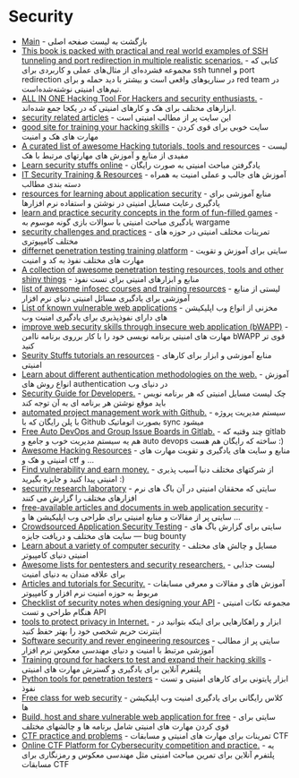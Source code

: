 # Security 

- [Main](./README.md) - بازگشت به لیست صفحه اصلی
- [This book is packed with practical and real world examples of SSH tunneling and port redirection in multiple realistic scenarios.](http://github.com/opsdisk/the_cyber_plumbers_handbook) - کتابی که مجموعه فشرده‌ای از مثال‌های عملی و کاربردی برای ssh tunnel و port redirection در سناریوهای واقعی است و بیشتر با دید حمله و برای red team در تیم‌های امنیتی نوشته‌شده‌است. 
- [ALL IN ONE Hacking Tool For Hackers and security enthusiasts.](https://github.com/Z4nzu/hackingtool) - ابزارهای مختلف برای هک و کارهای امنیتی که در یکجا جمع شده‌اند.
- [security related articles](http://null-byte.wonderhowto.com) - این سایت پر از مطالب امنیتی است
- [good site for training your hacking skills](http://root-me.org) - سایت خوبی برای قوی کردن مهارت های هک و امنیت
- [A curated list of awesome Hacking tutorials, tools and resources](http://github.com/carpedm20/awesome-hacking) - لیست مفیدی از منابع و آموزش های مهارتهای مرتبط با هک
- [Learn security stuffs online](https://www.cybrary.it) - یادگرفتن مباحث امنیتی به صورت رایگان
- [IT Security Training & Resources](http://resources.infosecinstitute.com) - آموزش های جالب و عملی امنیت به همراه دسته بندی مطالب
- [resources for learning about application security](http://github.com/paragonie/awesome-appsec) - منابع آموزشی برای یادگیری رعایت مسایل امنیتی در نوشتن و استفاده نرم افزارها
- [learn and practice security concepts in the form of fun-filled games](http://overthewire.org/wargames) - یادگیری مباحث امنیتی با سوالات بازی گونه موسوم به wargame
- [security challenges and practices](http://hackthis.co.uk) - تمرینات مختلف امنیتی در حوزه های مختلف کامپیوتری
- [differnet penetration testing training platform](http://w3challs.com) - سایتی برای آموزش و تقویت مهارت های مختلف نفوذ به کد و امنیت
- [A collection of awesome penetration testing resources, tools and other shiny things](http://github.com/enaqx/awesome-pentest) - منابع و ابزارهای امنیتی برای تست نفوذ 
- [list of awesome infosec courses and training resources](http://github.com/onlurking/awesome-infosec) - لیستی از منابع آموزشی برای یادگیری مسائل امنیتی دنیای نرم افزار
- [List of known vulnerable web applications](http://github.com/OWASP/OWASP-VWAD) - مخزنی از  انواع وب اپلیکیشن های دارای نفوذپذیری برای یادگیری امنیت وب
- [improve web security skills through insecure web application (bWAPP)](http://itsecgames.com) - مهارت های امنیتی برنامه نویسی خود را با کار برروی برنامه ناامن bWAPP قوی تر کنید
- [Seurity Stuffs tutorials an resources](http://fuzzysecurity.com) - منابع آموزشی و ابزار برای کارهای امنیتی
- [Learn about different authentication methodologies on the web.](http://github.com/teesloane/Auth-Boss) - آموزش انواع روش های authentication در دنیای وب
- [Security Guide for Developers.](http://github.com/FallibleInc/security-guide-for-developers) - چک لیست مسایل امنیتی که هر برنامه نویس باید موقع نوشتن هر برنامه ای به آن توجه کند
- [automated project management work with Github.](http://waffle.io) - سیستم مدیریت پروژه با پلن رایگان که با Github بصورت اتوماتیک sync میشود
- [Free Auto DevOps and Group Issue Boards in Gitlab.](http://gitlab.com) - چند وقتیه که gitlab هم یه سیستم مدیریت خوب و جامع و auto devops ساخته که رایگان هم هست :)
- [Awesome Hacking Resources](http://github.com/vitalysim/Awesome-Hacking-Resources) - منابع و سایت های یادگیری و تقویت مهارت های امنیتی و هک و ctf و ...
- [Find vulnerability and earn money.](http://hackerone.com) - از شرکتهای مختلف دنیا آسیب پذیری امنیتی پیدا کنید و جایزه بگیرید :)
- [security research laboratory](http://vulnerability-lab.com) - سایتی که محققان امنیتی در آن باگ های نرم افزارهای مختلف را گزارش می کنند
- [free-available articles and documents in web application security](http://owasp.org) - سایتی پر از مقالات و منابع امنیتی برای طراحی وب اپلیکیشن ها و ...
- [Crowdsourced Application Security Testing](http://bugcrowd.com) - سایتی برای گزارش باگ های سایت های مختلف و دریافت جایزه — bug bounty
- [Learn about a variety of computer security](http://exploit-exercises.com) - مسایل و چالش های مختلف امنیتی دنیای کامپیوتر 
- [Awesome lists for pentesters and security researchers.](http://github.com/Hack-with-Github/Awesome-Hacking) - لیست جذابی برای علاقه مندان به دنیای امنیت
- [Articles and tutorials for Security.](http://0x00sec.org) - آموزش های و مقالات و معرفی مسابقات مربوط به حوزه امنیت نرم افزار و کامپیوتر 
- [Checklist of security notes when designing your API](http://github.com/shieldfy/API-Security-Checklist) - مجموعه نکات امنیتی هنگام طراحی و تست API
- [tools to protect privacy in Internet.](http://privacytools.io) - ابزار و راهکارهایی برای اینکه بتوانید در اینترنت حریم شخصی خود را بهتر حفظ کنید
- [Software security and rever engineering resources](http://opensecuritytraining.info) - سایتی پر از مطالب آموزشی مرتبط با امنیت و دنیای مهندسی معکوس نرم افزار
- [Training ground for hackers to test and expand their hacking skills](http://hackthissite.org) - پلتفرم آنلاین برای یادگیری و گسترش مهارت های امنیتی
- [Python tools for penetration testers](http://github.com/dloss/python-pentest-tools) -    ابزار پایتونی برای کارهای امنیتی و تست نفوذ
- [Free class for web security](http://github.com/Hacker0x01/hacker101) - کلاس رایگانی برای یادگیری امنیت وب اپلیکیشن ها
- [Build, host and share vulnerable web application for free](https://hack.me) - سایتی برای قوی کردن مهارت های امنیتی شامل برنامه ها و چالشهای مختلف
- [CTF practice and problems](http://ctflearn.com) - تمرینات برای مهارت های امنیتی و مسابقات CTF
- [Online CTF Platform for Cybersecurity competition and practice.](https://picoctf.org) -  یه پلتفرم آنلاین برای تمرین مباحث امنیتی مثل مهندسی معکوس و رمزنگاری برای مسابقات CTF
